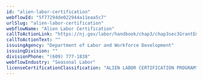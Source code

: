 ```yaml
---
id: "alien-labor-certification"
webflowId: "5f77294de022944a11eaa5c7"
urlSlug: "alien-labor-certification"
webflowName: "Alien Labor Certification"
callToActionLink: "https://nj.gov/labor/handbook/chap3/chap3sec3GrantEmployerServices.html"
callToActionText: ""
issuingAgency: "Department of Labor and Workforce Development"
issuingDivision: ""
divisionPhone: "(609) 777-1838"
webflowIndustry: "Seasonal Labor"
licenseCertificationClassification: "ALIEN LABOR CERTIFICATION PROGRAM"
---
```

